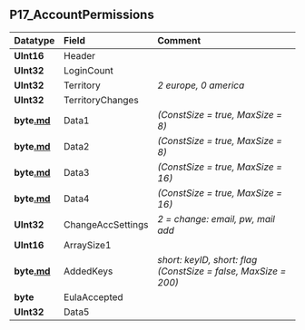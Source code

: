 ## P17\_AccountPermissions ##
| **Datatype** | **Field** | **Comment** |
|:-------------|:----------|:------------|
| **UInt16** | Header |  |
| **UInt32** | LoginCount |  |
| **UInt32** | Territory | _2 europe, 0 america_  |
| **UInt32** | TerritoryChanges |  |
| **byte[.md](.md)** | Data1 | _(ConstSize = true, MaxSize = 8)_ |
| **byte[.md](.md)** | Data2 | _(ConstSize = true, MaxSize = 8)_ |
| **byte[.md](.md)** | Data3 | _(ConstSize = true, MaxSize = 16)_ |
| **byte[.md](.md)** | Data4 | _(ConstSize = true, MaxSize = 16)_ |
| **UInt32** | ChangeAccSettings | _2 = change: email, pw, mail add_  |
| **UInt16** | ArraySize1 |  |
| **byte[.md](.md)** | AddedKeys | _short: keyID, short: flag_ _(ConstSize = false, MaxSize = 200)_ |
| **byte** | EulaAccepted |  |
| **UInt32** | Data5 |  |